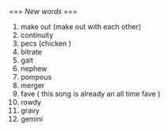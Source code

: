 === *New words* ===

1. make out (make out with each other)
2. continuity
3. pecs (chicken )
4. bitrate
5. gait
6. nephew
7. pompous
8. merger
9. fave ( this song is already an all time fave )
10. rowdy
11. gravy
12. gemini
